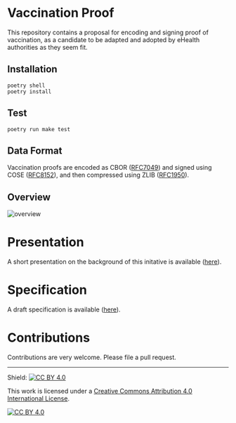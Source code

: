 # Vaccination Proof

This repository contains a proposal for encoding and signing proof of vaccination, as a candidate to be adapted and adopted by eHealth authorities as they seem fit.

## Installation

    poetry shell
    poetry install


## Test

    poetry run make test


## Data Format

Vaccination proofs are encoded as CBOR ([RFC7049](https://tools.ietf.org/html/rfc7049)) and signed using COSE ([RFC8152](https://tools.ietf.org/html/rfc8152)), and then compressed using ZLIB ([RFC1950](https://tools.ietf.org/html/rfc1950)).

## Overview

![overview](https://github.com/kirei/vproof/raw/main/vproof_overview.png)

# Presentation

A short presentation on the background of this initative is available ([here](https://github.com/kirei/vproof/blob/main/vproof-preso.pdf)).


# Specification

A draft specification is available ([here](https://github.com/kirei/vproof/blob/main/vproof_spec.md)).


# Contributions

Contributions are very welcome. Please file a pull request.

_________________

Shield: [![CC BY 4.0][cc-by-shield]][cc-by]

This work is licensed under a
[Creative Commons Attribution 4.0 International License][cc-by].

[![CC BY 4.0][cc-by-image]][cc-by]

[cc-by]: http://creativecommons.org/licenses/by/4.0/
[cc-by-image]: https://i.creativecommons.org/l/by/4.0/88x31.png
[cc-by-shield]: https://img.shields.io/badge/License-CC%20BY%204.0-lightgrey.svg
